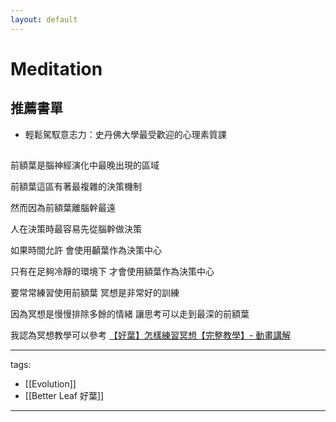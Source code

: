 ```yaml
---
layout: default
---
```

# Meditation

## 推薦書單
* 輕鬆駕馭意志力：史丹佛大學最受歡迎的心理素質課

## 
前額葉是腦神經演化中最晚出現的區域 

前額葉這區有著最複雜的決策機制

然而因為前額葉離腦幹最遠

人在決策時最容易先從腦幹做決策

如果時間允許 會使用顳葉作為決策中心

只有在足夠冷靜的環境下 才會使用額葉作為決策中心

要常常練習使用前額葉 冥想是非常好的訓練

因為冥想是慢慢排除多餘的情緒 讓思考可以走到最深的前額葉

我認為冥想教學可以參考 [【好葉】怎樣練習冥想【完整教學】- 動畫講解](https://www.youtube.com/watch?v=NLJcwbpkiJ0)


---
tags:
  - [[Evolution]]
  - [[Better Leaf 好葉]]

---
